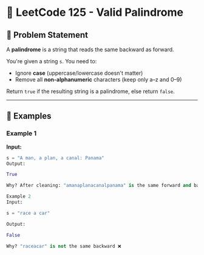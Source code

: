 # 🔁 LeetCode 125 - Valid Palindrome

## 📝 Problem Statement

A **palindrome** is a string that reads the same backward as forward.

You're given a string `s`. You need to:
- Ignore **case** (uppercase/lowercase doesn't matter)
- Remove all **non-alphanumeric** characters (keep only a–z and 0–9)

Return `true` if the resulting string is a palindrome, else return `false`.

---

## 🧠 Examples

### Example 1
**Input:**
```python
s = "A man, a plan, a canal: Panama"
Output:

True

Why? After cleaning: "amanaplanacanalpanama" is the same forward and backward ✅

Example 2
Input:

s = "race a car"

Output:

False

Why? "raceacar" is not the same backward ❌